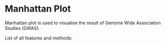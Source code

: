 # Manhattan Plot

Manhattan plot is used to visualise the result of Genome Wide Association Studies (GWAS).

List of all features and methods: